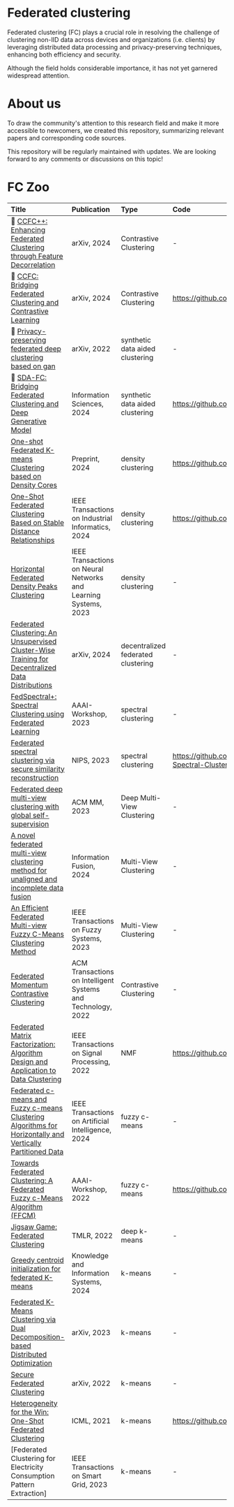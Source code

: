 # Federated clustering

Federated clustering (FC) plays a crucial role in resolving the challenge of clustering non-IID data across devices and organizations (i.e. clients) by leveraging distributed data processing and privacy-preserving techniques, enhancing both efficiency and security.

Although the field holds considerable importance, it has not yet garnered widespread attention.

# About us
To draw the community's attention to this research field and make it more accessible to newcomers, we created this repository, summarizing relevant papers and corresponding code sources. 

This repository will be regularly maintained with updates. We are looking forward to any comments or discussions on this topic!

# FC Zoo
|    Title    |  Publication  | Type     | Code |
|  :---------  | :------      | :------  | :------ | 
| :triangular_flag_on_post: [CCFC++: Enhancing Federated Clustering through Feature Decorrelation](https://arxiv.org/pdf/2402.12852) | arXiv, 2024 | Contrastive Clustering | - |
| :triangular_flag_on_post: [CCFC: Bridging Federated Clustering and Contrastive Learning](https://arxiv.org/pdf/2401.06634) | arXiv, 2024 | Contrastive Clustering | https://github.com/Jarvisyan/CCFC-pytorch |
| :triangular_flag_on_post: [Privacy-preserving federated deep clustering based on gan](https://arxiv.org/pdf/2211.16965) | arXiv, 2022 | synthetic data aided clustering | -|
| :triangular_flag_on_post: [SDA-FC: Bridging Federated Clustering and Deep Generative Model](https://authors.elsevier.com/c/1jUSm4ZQEFi2c) | Information Sciences, 2024 | synthetic data aided clustering | https://github.com/Jarvisyan/SDA-FC|
| [One-shot Federated K-means Clustering based on Density Cores](https://d197for5662m48.cloudfront.net/documents/publicationstatus/187630/preprint_pdf/7403f405f3423690c27914ccf5c192b7.pdf) | Preprint, 2024 | density clustering | https://github.com/mlyizhang/FKDC|
| [One-Shot Federated Clustering Based on Stable Distance Relationships](https://ieeexplore.ieee.org/document/10634982) | IEEE Transactions on Industrial Informatics, 2024 | density clustering | https://github.com/mlyizhang/nnfc|
| [Horizontal Federated Density Peaks Clustering](https://ieeexplore.ieee.org/document/10319839) | IEEE Transactions on Neural Networks and Learning Systems, 2023 | density clustering | -|
| [Federated Clustering: An Unsupervised Cluster-Wise Training for Decentralized Data Distributions](https://www.arxiv.org/abs/2408.10664) | arXiv, 2024 | decentralized federated  clustering | -|
| [FedSpectral+: Spectral Clustering using Federated Learning](https://arxiv.org/pdf/2302.02137) | AAAI-Workshop, 2023 | spectral clustering | -|
| [Federated spectral clustering via secure similarity reconstruction](https://proceedings.neurips.cc/paper_files/paper/2023/file/b6cd2650926d332c86a84c48529cc421-Paper-Conference.pdf) | NIPS, 2023 | spectral clustering | https://github.com/jicongfan/Federated-Spectral-Clustering|
| [Federated deep multi-view clustering with global self-supervision](https://arxiv.org/pdf/2309.13697) | ACM MM, 2023 | Deep Multi-View Clustering | -|
| [A novel federated multi-view clustering method for unaligned and incomplete data fusion](https://www.sciencedirect.com/science/article/abs/pii/S1566253524001350) | Information Fusion, 2024 | Multi-View Clustering | -|
| [An Efficient Federated Multi-view Fuzzy C-Means Clustering Method](https://ieeexplore.ieee.org/document/10330655) | IEEE Transactions on Fuzzy Systems, 2023 | Multi-View Clustering | -|
| [Federated Momentum Contrastive Clustering](https://arxiv.org/pdf/2206.05093) | ACM Transactions on Intelligent Systems and Technology, 2022 | Contrastive Clustering | -|
| [Federated Matrix Factorization: Algorithm Design and Application to Data Clustering](https://arxiv.org/pdf/2002.04930) | IEEE Transactions on Signal Processing, 2022 | NMF | https://github.com/wshuai317/FedMF|
| [Federated c-means and Fuzzy c-means Clustering Algorithms for Horizontally and Vertically Partitioned Data](https://ieeexplore.ieee.org/document/10595840) | IEEE Transactions on Artificial Intelligence, 2024 | fuzzy c-means | -|
| [Towards Federated Clustering: A Federated Fuzzy c-Means Algorithm (FFCM)](https://arxiv.org/pdf/2201.07316) | AAAI-Workshop, 2022 | fuzzy c-means | https://github.com/stallmo/federated_clustering|
| [Jigsaw Game: Federated Clustering](https://arxiv.org/abs/2407.12764) | TMLR, 2022 | deep k-means | -|
| [Greedy centroid initialization for federated K-means](https://link.springer.com/article/10.1007/s10115-024-02066-x#:~:text=In%20federated%20K%2Dmeans%2C%20existing,determines%20its%20initial%20centroids%20based) |  Knowledge and Information Systems, 2024 | k-means | -|
| [Federated K-Means Clustering via Dual Decomposition-based Distributed Optimization](https://arxiv.org/abs/2307.13267) | arXiv, 2023 | k-means | -|
| [Secure Federated Clustering](https://arxiv.org/abs/2205.15564) | arXiv, 2022 | k-means | -|
| [Heterogeneity for the Win: One-Shot Federated Clustering](http://proceedings.mlr.press/v139/dennis21a/dennis21a.pdf) | ICML, 2021 | k-means | https://github.com/xsaga/kfed-rounded|
| [Federated Clustering for Electricity Consumption Pattern Extraction] | IEEE Transactions on Smart Grid, 2023 | k-means | -|
